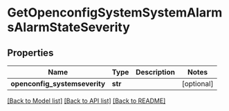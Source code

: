 # GetOpenconfigSystemSystemAlarmsAlarmStateSeverity

## Properties
Name | Type | Description | Notes
------------ | ------------- | ------------- | -------------
**openconfig_systemseverity** | **str** |  | [optional] 

[[Back to Model list]](../README.md#documentation-for-models) [[Back to API list]](../README.md#documentation-for-api-endpoints) [[Back to README]](../README.md)


